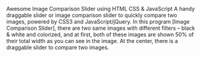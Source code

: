 Awesome Image Comparison Slider using HTML CSS & JavaScript
A handy draggable slider or image comparison slider to quickly compare two images, powered by CSS3 and JavaScript/jQuery. In this program [Image Comparison Slider], there are two same images with different filters – black & white and colorized, and at first, both of these images are shown 50% of their total width as you can see in the image. At the center, there is a draggable slider to compare two images.
